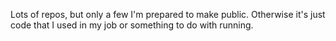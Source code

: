 Lots of repos, but only a few I'm prepared to make public. Otherwise it's just code that I used in my job or something to do with running.
